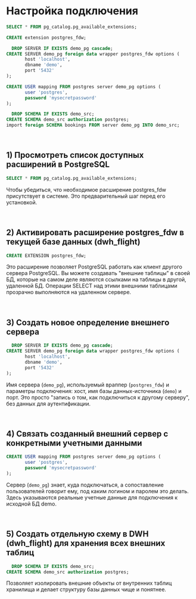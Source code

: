 # Настройка подключения 
```sql
SELECT * FROM pg_catalog.pg_available_extensions;

CREATE extension postgres_fdw;

  DROP SERVER IF EXISTS demo_pg cascade;
CREATE SERVER demo_pg foreign data wrapper postgres_fdw options (
	   host 'localhost',
	   dbname 'demo',
	   port '5432'
);

CREATE USER mapping FROM postgres server demo_pg options (
	   user 'postgres',
	   password 'mysecretpassword'
);

  DROP SCHEMA IF EXISTS demo_src;
CREATE SCHEMA demo_src authorization postgres;
import foreign SCHEMA bookings FROM server demo_pg INTO demo_src;
```

<br>
  
## 1) Просмотреть список доступных расширений в PostgreSQL
```sql
SELECT * FROM pg_catalog.pg_available_extensions;
```  
Чтобы убедиться, что необходимое расширение postgres_fdw присутствует в системе. Это предварительный шаг перед его установкой.

<br>
  
## 2) Активировать расширение postgres_fdw в текущей базе данных (dwh_flight)  
```sql
CREATE EXTENSION postgres_fdw;
```  
Это расширение позволяет PostgreSQL работать как клиент другого сервера PostgreSQL. Вы можете создавать "внешние таблицы" в своей БД, которые на самом деле являются ссылками на таблицы в другой, удаленной БД. Операции SELECT над этими внешними таблицами прозрачно выполняются на удаленном сервере.  

<br>
  
## 3) Создать новое определение внешнего сервера
```sql
  DROP SERVER IF EXISTS demo_pg cascade;
CREATE SERVER demo_pg foreign data wrapper postgres_fdw options (
	   host 'localhost',
	   dbname 'demo',
	   port '5432'
);
```  
Имя сервера (`demo_pg`), используемый враппер (`postgres_fdw`) и параметры подключения: хост, имя базы данных-источника (`demo`) и порт. Это просто "запись о том, как подключиться к другому серверу", без данных для аутентификации.  

<br>
  
## 4) Связать созданный внешний сервер с конкретными учетными данными
```sql
CREATE USER mapping FROM postgres server demo_pg options (
	   user 'postgres',
	   password 'mysecretpassword'
);
```  
Сервер (`demo_pg`) знает, куда подключаться, а сопоставление пользователей говорит ему, под каким логином и паролем это делать. Здесь указываются реальные учетные данные для подключения к исходной БД demo.

<br>
  
## 5) Создать отдельную схему в DWH (dwh_flight) для хранения всех внешних таблиц
```sql
  DROP SCHEMA IF EXISTS demo_src;
CREATE SCHEMA demo_src authorization postgres;
```
Позволяет изолировать внешние объекты от внутренних таблиц хранилища и делает структуру базы данных чище и понятнее.

<br>
  
